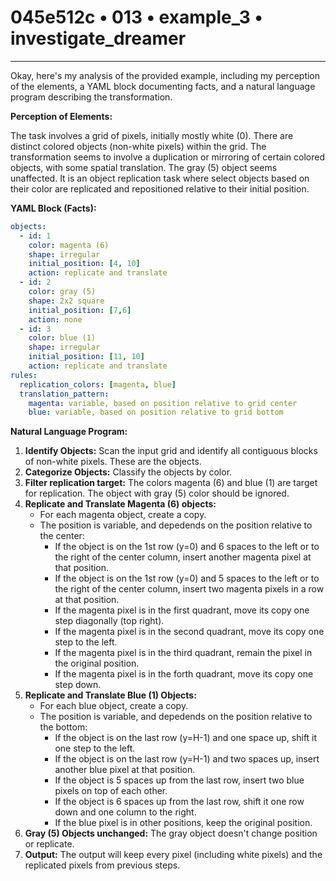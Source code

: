 # 045e512c • 013 • example_3 • investigate_dreamer

---
Okay, here's my analysis of the provided example, including my perception of the elements, a YAML block documenting facts, and a natural language program describing the transformation.

**Perception of Elements:**

The task involves a grid of pixels, initially mostly white (0). There are distinct colored objects (non-white pixels) within the grid. The transformation seems to involve a duplication or mirroring of certain colored objects, with some spatial translation. The gray (5) object seems unaffected. It is an object replication task where select objects based on their color are replicated and repositioned relative to their initial position.

**YAML Block (Facts):**



```yaml
objects:
  - id: 1
    color: magenta (6)
    shape: irregular
    initial_position: [4, 10]
    action: replicate and translate
  - id: 2
    color: gray (5)
    shape: 2x2 square
    initial_position: [7,6]
    action: none
  - id: 3
    color: blue (1)
    shape: irregular
    initial_position: [11, 10]
    action: replicate and translate
rules:
  replication_colors: [magenta, blue]
  translation_pattern:
    magenta: variable, based on position relative to grid center
    blue: variable, based on position relative to grid bottom
```



**Natural Language Program:**

1.  **Identify Objects:** Scan the input grid and identify all contiguous blocks of non-white pixels. These are the objects.
2.  **Categorize Objects:** Classify the objects by color.
3.  **Filter replication target:** The colors magenta (6) and blue (1) are target for replication. The object with gray (5) color should be ignored.
4.  **Replicate and Translate Magenta (6) objects:**
    *   For each magenta object, create a copy.
    *   The position is variable, and depedends on the position relative to the center:
        *  If the object is on the 1st row (y=0) and 6 spaces to the left or to the right of the center column, insert another magenta pixel at that position.
        *  If the object is on the 1st row (y=0) and 5 spaces to the left or to the right of the center column, insert two magenta pixels in a row at that position.
        * If the magenta pixel is in the first quadrant, move its copy one step diagonally (top right).
        * If the magenta pixel is in the second quadrant, move its copy one step to the left.
        * If the magenta pixel is in the third quadrant, remain the pixel in the original position.
        * If the magenta pixel is in the forth quadrant, move its copy one step down.
5.  **Replicate and Translate Blue (1) Objects:**
    *   For each blue object, create a copy.
    *  The position is variable, and depedends on the position relative to the bottom:
        * If the object is on the last row (y=H-1) and one space up, shift it one step to the left.
        * If the object is on the last row (y=H-1) and two spaces up, insert another blue pixel at that position.
        * If the object is 5 spaces up from the last row, insert two blue pixels on top of each other.
        * If the object is 6 spaces up from the last row, shift it one row down and one column to the right.
        * If the blue pixel is in other positions, keep the original position.
6.  **Gray (5) Objects unchanged:** The gray object doesn't change position or replicate.
7. **Output:** The output will keep every pixel (including white pixels) and the replicated pixels from previous steps.


